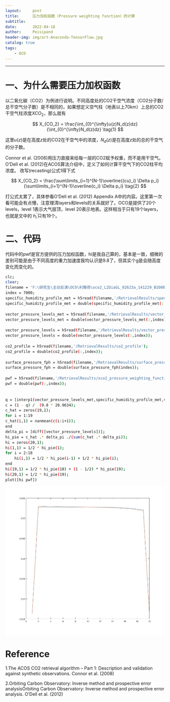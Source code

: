 ```yaml
---
layout:     post
title:      压力加权函数（Pressure weighting function）的计算
subtitle:   
date:       2022-04-18
author:     Peisipand
header-img: img/art-Anaconda-TensorFlow.jpg
catalog: true
tags:
    - OCO
---
```







---

# 一、为什么需要压力加权函数

以二氧化碳（CO2）为例进行说明。不同高度处的CO2干空气浓度（CO2分子数/总干空气分子数）是不相同的，如果想定义空气柱（地表以上70km）上总的CO2干空气柱浓度$XCO_2$，那么就有

$$
X_{CO_2} = \frac{\int_{0}^{\infty}u(z)N_d(z)dz}{\int_{0}^{\infty}N_d(z)dz}         \tag{1}
$$

这里$u(z)$是在高度$z$处的CO2在干空气中的浓度，$N_d(z)$是在高度$z$处的总的干空气的分子数。

Connor et al. (2008)用压力直接来给每一层的CO2赋予权重，而不是用干空气。O’Dell et al. (2012)在ACOS算法介绍中，定义了如何计算干空气下的CO2柱平均浓度。
改写(recasting)公式1得下式

$$
X_{CO_2} = \frac{\sum\limits_{i=1}^{N-1}\overline{(cu)_i} \Delta p_i} {\sum\limits_{i=1}^{N-1}\overline{c_i} \Delta p_i}   \tag{2}
$$

打公式太累了，具体参看O’Dell et al. (2012) Appendix A中的内容。这里第一次看可能会有点懵，注意理清layers和levels的关系就好了。OCO是提供了20个levels，level 1表示大气层顶，level 20表示地表。这样相当于只有19个layers，也就是文中的 $h_{i}^{'}$只有19个。


# 二、代码

代码中的pwf是官方提供的压力加权函数，hi是我自己算的，基本是一致，细微的差别可能是由于不同高度的重力加速度我均认识是9.8了，但其实个g是会随高度变化而变化的。
```bash
clc;
clear;
filename = 'F:\研究生\主动反演\OCO\利雅得\oco2_L2DiaGL_02623a_141229_B10004r_200115055913.h5';  %oco2_L2DiaGL_25017a_190316_B10004r_200501022851
index = 7000;
specific_humidity_profile_met = h5read(filename,'/RetrievalResults/specific_humidity_profile_met');
specific_humidity_profile_met = double(specific_humidity_profile_met(:,index));

vector_pressure_levels_met = h5read(filename,'/RetrievalResults/vector_pressure_levels_met');
vector_pressure_levels_met = double(vector_pressure_levels_met(:,index));

vector_pressure_levels = h5read(filename,'/RetrievalResults/vector_pressure_levels');
vector_pressure_levels = double(vector_pressure_levels(:,index));

co2_profile = h5read(filename,'/RetrievalResults/co2_profile');
co2_profile = double(co2_profile(:,index));

surface_pressure_fph = h5read(filename,'/RetrievalResults/surface_pressure_fph');
surface_pressure_fph = double(surface_pressure_fph(index));

pwf = h5read(filename,'/RetrievalResults/xco2_pressure_weighting_function');
pwf = double(pwf(:,index));


q = [interp1(vector_pressure_levels_met,specific_humidity_profile_met,vector_pressure_levels(1:19));specific_humidity_profile_met(72)];
c = (1 - q) /  (9.8 * 28.9634);
c_hat = zeros(19,1);
for i = 1:19
c_hat(i,1) = nanmean(c(i:i+1));
end
delta_pi = [diff([vector_pressure_levels])];
hi_pie = c_hat .* delta_pi ./(sum(c_hat .* delta_pi));
hi = zeros(20,1);
hi(1,1) = 1/2 * hi_pie(1);
for i = 2:18
    hi(i,1) = 1/2 * hi_pie(i-1) + 1/2 * hi_pie(i);
end
hi(19,1) = 1/2 * hi_pie(18) + (1 - 1/2) * hi_pie(19);
hi(20,1) = 1/2 * hi_pie(19);
plot([hi pwf])
```
![picture1](/img/pwf/1.jpg)

# Reference
1.The ACOS CO2 retrieval algorithm – Part 1: Description and validation against synthetic observations. Connor et al. (2008)

2.Orbiting Carbon Observatory: Inverse method and prospective error analysisOrbiting Carbon Observatory: Inverse method and prospective error analysis. O’Dell et al. (2012) 